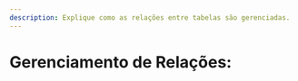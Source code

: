 ```yaml
---
description: Explique como as relações entre tabelas são gerenciadas.
---
```


# Gerenciamento de Relações:

